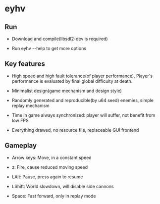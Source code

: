 # eyhv

## Run

* Download and compile(libsdl2-dev is required)

* Run eyhv --help to get more options

## Key features

* High speed and high fault tolerance(of player performance).
Player's performance is evaluated by final global difficulty at death.

* Minimalist design(game mechanism and design style) 

* Randomly generated and reproducible(by u64 seed) enemies, simple replay mechanism

* Time in game always synchronized: player will suffer, not benefit from low FPS

* Everything drawed, no resource file, replaceable GUI frontend

## Gameplay

* Arrow keys: Move, in a constant speed

* z: Fire, cause reduced moving speed

* LAlt: Pause, press again to resume

* LShift: World slowdown, will disable side cannons

* Space: Fast forward, only in replay mode
